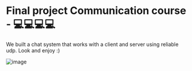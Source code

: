 # Final project Communication course - 💻💻💻💻
We built a chat system that works with a client and server using reliable udp.
Look and enjoy :)



![image](https://user-images.githubusercontent.com/93703549/156931391-012318f9-663f-43ed-94b1-9fab80e8d94f.png)
